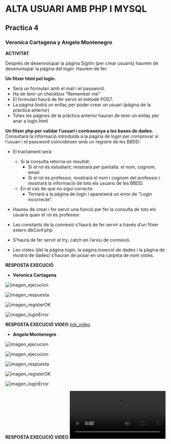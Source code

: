 
# ALTA USUARI AMB PHP I MYSQL 
## Practica 4
### Veronica Cartagena y Angelo Montenegro

**ACTIVITAT**

Després de desenvolupar la pàgina SignIn (per crear usuaris) haurem de desenvolupar la pàgina del login. 
Haurem de fer:

**Un fitxer html  pel login.**
* Serà un formulari amb el mail i el password. 
* Ha de tenir un checkbox “Remember me”
* El formulari haurà de fer servir el mètode POST.
* La pàgina tindrà un enllaç per poder crear un usuari (pàgina de la pràctica anterior)
* Totes les pàgines de la pràctica anterior hauran de tenir un enllaç per anar a login.html

**Un fitxer php per validar l’usuari i contrasenya a les bases de dades.**
Consultarà la informació introduïda a la pàgina de login per comprovar si l’usuari i el password coincideixen amb un registre de les BBDD:
* El tractament serà:
    * Si la consulta retorna un resultat:
        * Si el rol és estudiant; mostrarà per pantalla: el nom, cognom, email
        * Si el rol és professor, mostrarà el nom i cognom del professor i mostrarà la informació de tots els usuaris de les BBDD.
    * En el cas de que no sigui correcte:
        * Tornarà a la pàgina de login i apareixerà un error de “Login incorrecte”.

* Haureu de crear i fer servir una funció per fer la consulta de tots els usuaris quan el rol és professor.
* Les constants de la connexió s'haurà de fer servir a través d’un fitxer extern dbConf.php
* S’haurà de fer servir el try, catch en l’arxiu de connexió.
* Les vistes (del la pàgina login, la pàgina inserció de dades i la pàgina de mostra de dades) s’hauran de posar en una carpeta de nom vistes.

**RESPOSTA EXECUCIÓ**
*   **Veronica Cartagena**

![imagen_ejecucion](img/login_veronica.png)

![imagen_respuesta](img/register_veronica.png)

![imagen_registerOK](img/registerOK_veronica.png)

![imagen_loginError](img/loginError_veronica.png)

**RESPOSTA EXECUCIÓ VIDEO**
[link_video](https://drive.google.com/file/d/1Q-aON4X1V4khq_4lfSHnUgRlJNrT8_q9/view?usp=share_link)


*   **Angelo Montenegro**
  
![imagen_ejecucion](img/registroUsuarioAlumno_angelo.png)

![imagen_ejecucion](img/incioSesionUsuarioAlumno_angelo.png)

![imagen_respuesta](img/muestra_loginIncorrecto_angelo.png)

![imagen_registerOK](img/muestra_pantalla_alumnoUsuario_angelo.png)

![imagen_loginError](img/muestra_pantalla_profesor_angelo.png)

**RESPOSTA EXECUCIÓ VIDEO**
![video](img/Funcionalidad_Practica4_Angelo.mp4)
